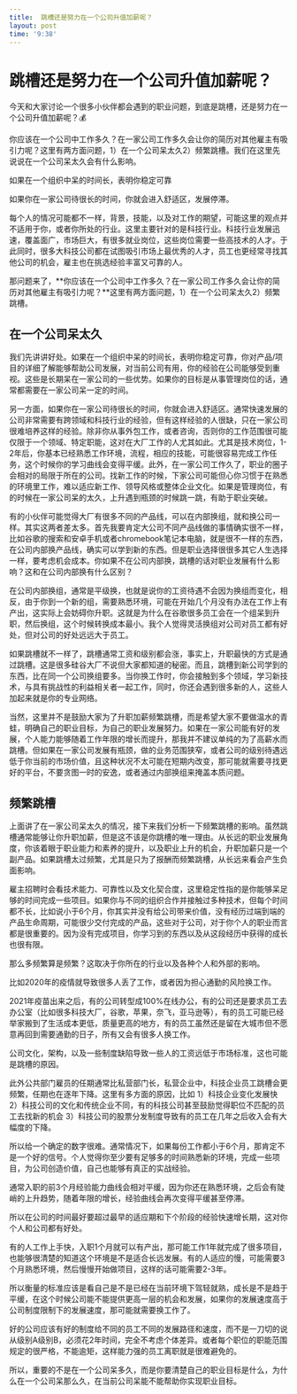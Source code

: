 ```yaml
---
title:  跳槽还是努力在一个公司升值加薪呢？
layout: post
time: '9:38'
---
```


# 跳槽还是努力在一个公司升值加薪呢？

今天和大家讨论一个很多小伙伴都会遇到的职业问题，到底是跳槽，还是努力在一个公司升值加薪呢？💰

你应该在一个公司中工作多久？在一家公司工作多久会让你的简历对其他雇主有吸引力呢？这里有两方面问题，1）在一个公司呆太久2）频繁跳槽。我们在这里先说说在一个公司呆太久会有什么影响。

如果在一个组织中呆的时间长，表明你稳定可靠

如果你在一家公司待很长的时间，你就会进入舒适区，发展停滞。

每个人的情况可能都不一样，背景，技能，以及对工作的期望，可能这里的观点并不适用于你，或者你所处的行业。这里主要针对的是科技行业。科技行业发展迅速，覆盖面广，市场巨大，有很多就业岗位，这些岗位需要一些高技术的人才。于此同时，很多大科技公司都在试图吸引市场上最优秀的人才，员工也更经常寻找其他公司的机会，雇主也在挑选经验丰富又可靠的人。

那问题来了，**你应该在一个公司中工作多久？在一家公司工作多久会让你的简历对其他雇主有吸引力呢？**这里有两方面问题，1）在一个公司呆太久2）频繁跳槽。

## 在一个公司呆太久

我们先讲讲好处。如果在一个组织中呆的时间长，表明你稳定可靠，你对产品/项目的详细了解能够帮助公司发展，对当前公司有用，你的经验在公司能够受到重视。这些是长期呆在一家公司的一些优势。如果你的目标是从事管理岗位的话，通常都需要在一家公司呆一定的时间。

另一方面，如果你在一家公司待很长的时间，你就会进入舒适区。通常快速发展的公司非常需要有跨领域和科技行业的经验，但有这样经验的人很缺，只在一家公司很难培养这样的经验。除非你从事外包工作，或者咨询，否则你的工作范围很可能仅限于一个领域、特定职能，这对在大厂工作的人尤其如此。尤其是技术岗位，1-2年后，你基本已经熟悉工作环境，流程，相应的技能，可能很容易完成工作任务，这个时候你的学习曲线会变得平缓。此外，在一家公司工作久了，职业的圈子会相对的局限于所在的公司。找新工作的时候，下家公司可能但心你习惯于在熟悉的环境里工作，难以适应新工作、领导风格或整体企业文化。如果是管理岗位，有的时候在一家公司呆的太久，上升遇到瓶颈的时候跳一跳，有助于职业突破。

有的小伙伴可能觉得大厂有很多不同的产品线，可以在内部换组，就和换公司一样。其实这两者差太多。首先我要肯定大公司不同产品线做的事情确实很不一样，比如谷歌的搜索和安卓手机或者chromebook笔记本电脑，就是很不一样的东西，在公司内部换产品线，确实可以学到新的东西。但是职业选择很很多其它人生选择一样，要考虑机会成本。你如果不在公司内部换，跳槽的话对职业发展有什么影响？这和在公司内部换有什么区别？

在公司内部换组，通常是平级换，也就是说你的工资待遇不会因为换组而变化，相反，由于你到一个新的组，需要熟悉环境，可能在开始几个月没有办法在工作上有产出，这实际上会妨碍你升职。这就是为什么在谷歌很多员工会在一个组呆到升职，然后换组，这个时候转换成本最小。我个人觉得灵活换组对公司对员工都有好处，但对公司的好处远远大于员工。

如果跳槽就不一样了，跳槽通常工资和级别都会涨，事实上，升职最快的方式是通过跳槽。这是很多硅谷大厂不说但大家都知道的秘密。而且，跳槽到新公司学到的东西，比在同一个公司换组要多。当你换工作时，你会接触到多个领域，学习新技术，与具有挑战性的利益相关者一起工作，同时，你还会遇到很多新的人，这些人加起来就是你的专业网络。

当然，这里并不是鼓励大家为了升职加薪频繁跳槽，而是希望大家不要做温水的青蛙，明确自己的职业目标，为自己的职业发展努力。如果在一家公司能有好的发展，个人能力能够随着工作年限的增长而提升，那我并不建议单纯的为了高薪水而跳槽。但如果在一家公司发展有瓶颈，做的业务范围狭窄，或者公司的级别待遇远低于你当前的市场价值，且这种状况不太可能在短期内改变，那可能就需要寻找更好的平台，不要贪图一时的安逸，或者通过内部换组来掩盖本质问题。

## 频繁跳槽

上面讲了在一家公司呆太久的情况，接下来我们分析一下频繁跳槽的影响。虽然跳槽通常能够让你升职加薪，但是这不该是你跳槽的唯一理由。从长远的职业发展角度，你该着眼于职业能力和素养的提升，以及职业上升的机会，升职加薪只是一个副产品。如果跳槽太过频繁，尤其是只为了报酬而频繁跳槽，从长远来看会产生负面影响。

雇主招聘时会看技术能力、可靠性以及文化契合度，这里稳定性指的是你能够呆足够的时间完成一些项目。如果你与不同的组织合作并接触过多种技术，但每个时间都不长，比如说小于6个月，你其实并没有给公司带来价值，没有经历过端到端的产品生命周期，可能很少交付完成的产品，这些对于公司，对于你个人的职业而言都是很重要的。因为没有完成项目，你学习到的东西以及从这段经历中获得的成长也很有限。

那么多频繁算是频繁？这取决于你所在的行业以及各种个人和外部的影响。

比如2020年的疫情就导致很多人丢了工作，或者因为担心通勤的风险换工作。

2021年疫苗出来之后，有的公司转型成100%在线办公，有的公司还是要求员工去办公室（比如很多科技大厂，谷歌，苹果，奈飞，亚马逊等），有的员工可能已经举家搬到了生活成本更低，质量更高的地方，有的员工虽然还是留在大城市但不愿意再回到需要通勤的日子，所有又会有很多人换工作。

公司文化，架构，以及一些制度缺陷导致一些人的工资远低于市场标准，这也可能是跳槽的原因。

此外公共部门雇员的任期通常比私营部门长，私营企业中，科技企业员工跳槽会更频繁，任期也在逐年下降。这里有多方面的原因，比如 1）科技企业变化发展快 2）科技公司的文化和传统企业不同，有的科技公司甚至鼓励觉得职位不匹配的员工去找新的机会 3）科技公司的股票分发制度导致有的员工在几年之后收入会有大幅度的下降。

所以给一个确定的数字很难。通常情况下，如果每份工作都小于6个月，那肯定不是一个好的信号。个人觉得你至少要有足够多的时间熟悉新的环境，完成一些项目，为公司创造价值，自己也能够有真正的实战经验。

通常入职的前3个月经验能力曲线会相对平缓，因为你还在熟悉环境，之后会有陡峭的上升趋势，随着年限的增长，经验曲线会再次变得平缓甚至停滞。

所以在公司的时间最好要超过最早的适应期和下个阶段的经验快速增长期，这对你个人和公司都有好处。

有的人工作上手快，入职1个月就可以有产出，那可能工作1年就完成了很多项目，也能够很清楚的知道这个环境是不是适合长远发展。有的人适应的慢，可能需要3个月熟悉环境，然后慢慢开始做项目，这样的话可能需要2-3年。

所以衡量的标准应该是看自己是不是已经在当前环境下驾轻就熟，成长是不是趋于平缓，在这个时候公司能不能提供更高一层的机会和发展，如果你的发展速度高于公司制度限制下的发展速度，那可能就需要换工作了。

好的公司应该有好的制度给不同的员工不同的发展路径和速度，而不是一刀切的说从级别A级别B，必须花2年时间，完全不考虑个体差异。或者每个职位的职能范围规定的很严格，不能逾矩，这样能力强的员工离职就是很难避免的。

所以，重要的不是在一个公司呆多久，而是你要清楚自己的职业目标是什么，为什么在一个公司呆那么久，在当前公司呆能不能帮助你实现职业目标。